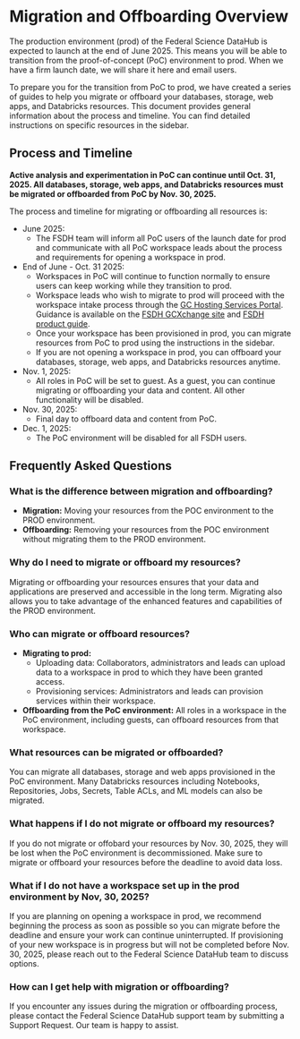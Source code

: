 # Migration and Offboarding Overview

The production environment (prod) of the Federal Science DataHub is expected to launch at the end of June 2025. This means you will be able to transition from the proof-of-concept (PoC) environment to prod. When we have a firm launch date, we will share it here and email users.

To prepare you for the transition from PoC to prod, we have created a series of guides to help you migrate or offboard your databases, storage, web apps, and Databricks resources. This document provides general information about the process and timeline. You can find detailed instructions on specific resources in the sidebar.

## Process and Timeline

__Active analysis and experimentation in PoC can continue until Oct. 31, 2025. All databases, storage, web apps, and Databricks resources must be migrated or offboarded from PoC by Nov. 30, 2025.__

The process and timeline for migrating or offboarding all resources is:

* June 2025:
   * The FSDH team will inform all PoC users of the launch date for prod and communicate with all PoC workspace leads about the process and requirements for opening a workspace in prod. 
* End of June - Oct. 31 2025:
   * Workspaces in PoC will continue to function normally to ensure users can keep working while they transition to prod.
   * Workspace leads who wish to migrate to prod will proceed with the workspace intake process through the <a href="https://hosting-services-hebergement.canada.ca/s/gc-cloud-fa-catalogue?language=en_US" target="_blank">GC Hosting Services Portal</a>. Guidance is available on the  <a href="https://gcxgce.sharepoint.com/teams/10002160" target="_blank">FSDH GCXchange site</a> and [FSDH product guide](https://gcxgce.sharepoint.com/:p:/t/10002160/ERGOIa1qBxFListkKG_0vXkBbJdvvBAMvOnUATGmzd2uuQ?download=1).
   *  Once your workspace has been provisioned in prod, you can migrate resources from PoC to prod using the instructions in the sidebar.
   *  If you are not opening a workspace in prod, you can offboard your databases, storage, web apps, and Databricks resources anytime.
* Nov. 1, 2025:
   * All roles in PoC will be set to guest. As a guest, you can continue migrating or offboarding your data and content. All other functionality will be disabled.
* Nov. 30, 2025:
   * Final day to offboard data and content from PoC.
* Dec. 1, 2025:
    * The PoC environment will be disabled for all FSDH users.

## Frequently Asked Questions

### What is the difference between migration and offboarding?

- **Migration:** Moving your resources from the POC environment to the PROD environment.
- **Offboarding:** Removing your resources from the POC environment without migrating them to the PROD environment.

### Why do I need to migrate or offboard my resources?

Migrating or offboarding your resources ensures that your data and applications are preserved and accessible in the long term. Migrating also allows you to take advantage of the enhanced features and capabilities of the PROD environment.

### Who can migrate or offboard resources?

* __Migrating to prod:__
    * Uploading data: Collaborators, administrators and leads can upload data to a workspace in prod to which they have been granted access.
    * Provisioning services: Administrators and leads can provision services within their workspace.
* __Offboarding from the PoC environment:__ All roles in a workspace in the PoC environment, including guests, can offboard resources from that workspace.

### What resources can be migrated or offboarded?

You can migrate all databases, storage and web apps provisioned in the PoC environment. Many Databricks resources including Notebooks, Repositories, Jobs, Secrets, Table ACLs, and ML models can also be migrated.

### What happens if I do not migrate or offboard my resources?

If you do not migrate or offobard your resources by Nov. 30, 2025, they will be lost when the PoC environment is decommissioned. Make sure to migrate or offboard your resources before the deadline to avoid data loss.

### What if I do not have a workspace set up in the prod environment by Nov, 30, 2025?

If you are planning on opening a workspace in prod, we recommend beginning the process as soon as possible so you can migrate before the deadline and ensure your work can continue uninterrupted. If provisioning of your new workspace is in progress but will not be completed before Nov. 30, 2025, please reach out to the Federal Science DataHub team to discuss options.

### How can I get help with migration or offboarding?

If you encounter any issues during the migration or offboarding process, please contact the Federal Science DataHub support team by submitting a Support Request. Our team is happy to assist.
